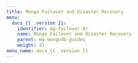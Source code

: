 ```yaml
---
title: Mongo Failover and Disaster Recovery 
menu:
  docs_{{ .version }}:
    identifier: mg-failover-dr
    name: Mongo Failover and Disaster Recovery
    parent: mg-mongodb-guides
    weight: 31
menu_name: docs_{{ .version }}
---
```


